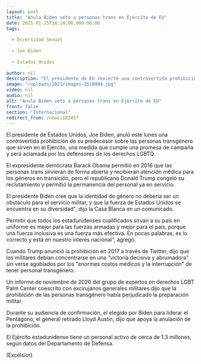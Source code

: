 ```yaml
---
layout: post
title: "Anula Biden veto a personas trans en Ejército de EU"
date: 2021-01-25T18:14:00.000-06:00
tags:
  
  - Diversidad Sexual
  
  - Joe Biden
  
  - Estados Unidos
  
author: nil
description: "El presidente de EU revierte una controvertida prohibición de su predecesor, Donald Trump, sobre las personas transgénero que sirven en el Ejército"
image: "/uploads/2021/images-2518004.jpg"
video: nil
audio: nil
alt: "Anula Biden veto a personas trans en Ejército de EU"
front: false
section: "Internacional"
redirect_from: /news/182417
---
```


El presidente de Estados Unidos, Joe Biden, anuló este lunes una controvertida prohibición de su predecesor sobre las personas transgénero que sirven en el Ejército, una medida que cumple una promesa de campaña y será aclamada por los defensores de los derechos LGBTQ.

El expresidente demócrata Barack Obama permitió en 2016 que las personas trans sirvieran de forma abierta y recibieran atención médica para los géneros en transición, pero el republicano Donald Trump congeló su reclutamiento y permitió la permanencia del personal ya en servicio.

El presidente Biden cree que la identidad de género no debería ser un obstáculo para el servicio militar, y que la fuerza de Estados Unidos se encuentra en su diversidad", dijo la Casa Blanca en un comunicado.

Permitir que todos los estadunidenses cualificados sirvan a su país en uniforme es mejor para las fuerzas armadas y mejor para el país, porque una fuerza inclusiva es una fuerza más efectiva. En pocas palabras, es lo correcto y está en nuestro interés nacional", agregó.

Cuando Trump anunció la prohibición en 2017 a través de Twitter, dijo que los militares debían concentrarse en una "victoria decisiva y abrumadora" sin verse agobiados por los "enormes costos médicos y la interrupción" de tener personal transgénero.

Un informe de noviembre de 2020 del grupo de expertos en derechos LGBT Palm Center coescrito con excirujanos generales militares dijo que la prohibición de las personas transgénero había perjudicado la preparación militar.

Durante su audiencia de confirmación, el elegido por Biden para liderar el Pentágono, el general retirado Lloyd Austin, dijo que apoya la anulación de la prohibición.

El Ejército estadunidense tiene un personal activo de cerca de 1.3 millones, según datos del Departamento de Defensa.

(Excélsior)